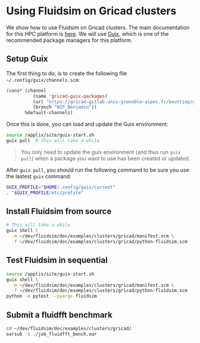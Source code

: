 # Using Fluidsim on Gricad clusters

We show how to use Fluidsim on Gricad clusters. The main documentation for this
HPC platform is [here]( https://gricad-doc.univ-grenoble-alpes.fr/hpc/). We
will use [Guix](https://gricad-doc.univ-grenoble-alpes.fr/hpc/softenv/guix/),
which is one of the recommended package managers for this platform.

## Setup Guix

The first thing to do, is to create the following file
`~/.config/guix/channels.scm`:

```lisp
(cons* (channel
          (name 'gricad-guix-packages)
          (url "https://gricad-gitlab.univ-grenoble-alpes.fr/bouttiep/gricad_guix_packages.git")
          (branch "WIP_Benjamin"))
       %default-channels)
```

Once this is done, you can load and update the Guix environment:

```sh
source /applis/site/guix-start.sh
guix pull  # This will take a while
```

> You only need to update the guix environment (and thus run `guix pull`) when
a package you want to use has been created or updated.

After `guix pull`, you should run the following command to be sure you use the
lastest `guix` command:

```sh
GUIX_PROFILE="$HOME/.config/guix/current"
. "$GUIX_PROFILE/etc/profile"
```

## Install Fluidsim from source

```sh
# This will take a while
guix shell \
  -m ~/dev/fluidsim/doc/examples/clusters/gricad/manifest.scm \
  -f ~/dev/fluidsim/doc/examples/clusters/gricad/python-fluidsim.scm
```

## Test Fluidsim in sequential

```sh
source /applis/site/guix-start.sh
guix shell \
  -m ~/dev/fluidsim/doc/examples/clusters/gricad/manifest.scm \
  -f ~/dev/fluidsim/doc/examples/clusters/gricad/python-fluidsim.scm
python -m pytest --pyargs fluidsim
```

## Submit a fluidfft benchmark

```sh
cd ~/dev/fluidsim/doc/examples/clusters/gricad/
oarsub -S ./job_fluidfft_bench.oar
```
